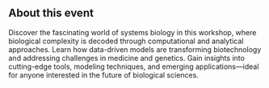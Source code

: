 

## About this event


Discover the fascinating world of systems biology in this workshop, where biological complexity is decoded through computational and analytical approaches. Learn how data-driven models are transforming biotechnology and addressing challenges in medicine and genetics. Gain insights into cutting-edge tools, modeling techniques, and emerging applications—ideal for anyone interested in the future of biological sciences.
